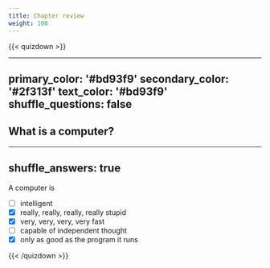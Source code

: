 ```yaml
---
title: Chapter review
weight: 100
---
```

{{< quizdown >}}

---
primary_color: '#bd93f9'
secondary_color: '#2f313f'
text_color: '#bd93f9'
shuffle_questions: false
---

## What is a computer?

---
shuffle_answers: true
---

A computer is

- [ ] intelligent
- [x] really, really, really, really stupid
- [x] very, very, very, very fast
- [ ] capable of independent thought
- [x] only as good as the program it runs

{{< /quizdown >}}